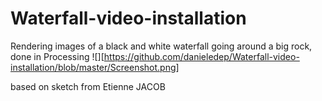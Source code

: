 # Waterfall-video-installation
Rendering images of a black and white waterfall going around a big rock, done in Processing
![][https://github.com/danieledep/Waterfall-video-installation/blob/master/Screenshot.png]

based on sketch from Etienne JACOB
